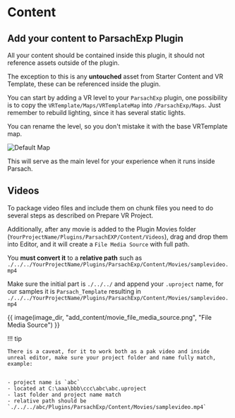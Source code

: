 # Content

## Add your content to ParsachExp Plugin
All your content should be contained inside this plugin, it should not reference assets outside of the plugin. 

The exception to this is any **untouched** asset from Starter Content and VR Template, these can be referenced inside the plugin.

You can start by adding a VR level to your `ParsachExp` plugin, one possibility is to copy the `VRTemplate/Maps/VRTemplateMap` into `/ParsachExp/Maps`.
Just remember to rebuild lighting, since it has several static lights.

You can rename the level, so you don't mistake it with the base VRTemplate map.

![Default Map](https://learn.parsach.com/assets/images/UE5.4/add_content/add_level.png)

This will serve as the main level for your experience when it runs inside Parsach.


## Videos
To package video files and include them on chunk files you need to do several steps as described on Prepare VR Project.

Additionally, after any movie is added to the Plugin Movies folder (`YourProjectName/Plugins/ParsachEXP/Content/Videos`), drag and drop them into Editor, and it will create a `File Media Source` with full path.

You **must convert it** to a **relative path** such as `./../../YourProjectName/Plugins/ParsachExp/Content/Movies/samplevideo.mp4`

Make sure the initial part is `./../../` and append your `.uproject` name, for our samples it is `Parsach_Template` resulting in `./../../YourProjectName/Plugins/ParsachExp/Content/Movies/samplevideo.mp4`

{{ image(image_dir, "add_content/movie_file_media_source.png", "File Media Source") }}

!!! tip

    There is a caveat, for it to work both as a pak video and inside unreal editor, make sure your project folder and name fully match, example:


    - project name is `abc`
    - located at C:\aaa\bbb\ccc\abc\abc.uproject
    - last folder and project name match
    - relative path should be `./../../abc/Plugins/ParsachExp/Content/Movies/samplevideo.mp4`
